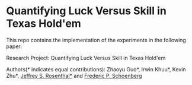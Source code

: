 # Quantifying Luck Versus Skill in Texas Hold'em

This repo contains the implementation of the experiments in the following paper:

Research Project: Quantifying Luck Versus Skill in Texas Hold'em

Authors(* indicates equal contributions):
Zhaoyu Guo*,
Irwin Khuu*,
Kevin Zhu*,
[Jeffrey S. Rosenthal*](http://probability.ca/jeff/) and
[Frederic P. Schoenberg](http://www.stat.ucla.edu/~frederic/)
